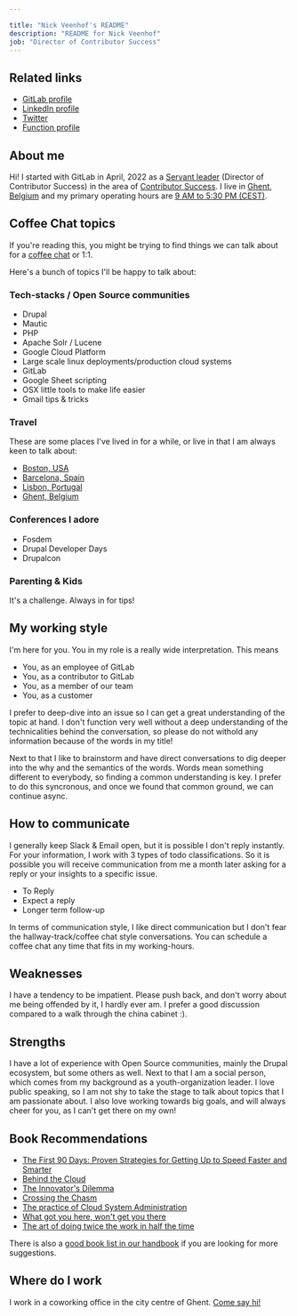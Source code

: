 ```yaml
---

title: "Nick Veenhof's README"
description: "README for Nick Veenhof"
job: "Director of Contributor Success"
---
```


## Related links

 - [GitLab profile](https://gitlab.com/nick_vh)
 - [LinkedIn profile](https://www.linkedin.com/in/nickveenhof/)
 - [Twitter](https://twitter.com/Nick_vh)
 - [Function profile](/job-families/marketing/developer-relations/contributor-success/management/#director-contributor-success)

## About me

Hi! I started with GitLab in April, 2022 as a [Servant leader](/job-families/engineering/development/management/#requirements) (Director of Contributor Success) in the area of
[Contributor Success](/handbook/marketing/developer-relations/contributor-success/).
I live in [Ghent, Belgium](https://en.wikipedia.org/wiki/Ghent)  and my primary
operating hours are [9 AM to 5:30 PM (CEST)](https://www.timeanddate.com/worldclock/belgium/ghent).

## Coffee Chat topics

If you're reading this, you might be trying to find things we can talk about
for a [coffee chat](/handbook/company/culture/all-remote/informal-communication/#coffee-chats) or 1:1.

Here's a bunch of topics I'll be happy to talk about:

### Tech-stacks / Open Source communities

- Drupal
- Mautic
- PHP
- Apache Solr / Lucene
- Google Cloud Platform
- Large scale linux deployments/production cloud systems
- GitLab
- Google Sheet scripting
- OSX little tools to make life easier
- Gmail tips & tricks

### Travel

These are some places I've lived in for a while, or live in that I am always
keen to talk about:

 - [Boston, USA](https://en.wikipedia.org/wiki/Boston)
 - [Barcelona, Spain](https://en.wikipedia.org/wiki/Barcelona)
 - [Lisbon, Portugal](https://en.wikipedia.org/wiki/Lisbon)
 - [Ghent, Belgium](https://en.wikipedia.org/wiki/Ghent)

### Conferences I adore

- Fosdem
- Drupal Developer Days
- Drupalcon

### Parenting & Kids

It's a challenge. Always in for tips!

## My working style

I'm here for you. You in my role is a really wide interpretation. This means

- You, as an employee of GitLab
- You, as a contributor to GitLab
- You, as a member of our team
- You, as a customer

I prefer to deep-dive into an issue so I can get a great understanding of the
topic at hand. I don't function very well without a deep understanding of the
technicalities behind the conversation, so please do not withold any information
because of the words in my title!

Next to that I like to brainstorm and have direct conversations to dig deeper
into the why and the semantics of the words. Words mean something different to
everybody, so finding a common understanding is key. I prefer to do this
syncronous, and once we found that common ground, we can continue async.

## How to communicate

I generally keep Slack & Email open, but it is possible I don't reply instantly.
For your information, I work with 3 types of todo classifications. So it is
possible you will receive communication from me a month later asking for a reply
or your insights to a specific issue.

- To Reply
- Expect a reply
- Longer term follow-up

In terms of communication style, I like direct communication but I don't fear
the hallway-track/coffee chat style conversations. You can schedule a
coffee chat any time that fits in my working-hours.

## Weaknesses

I have a tendency to be impatient. Please push back, and don't worry about me
being offended by it, I hardly ever am. I prefer a good discussion compared to a
walk through the china cabinet :).

## Strengths

I have a lot of experience with Open Source communities, mainly the Drupal
ecosystem, but some others as well. Next to that I am a social person, which
comes from my background as a youth-organization leader. I love public speaking,
so I am not shy to take the stage to talk about topics that I am passionate
about. I also love working towards big goals, and will always cheer for you, as
I can't get there on my own!

## Book Recommendations

- [The First 90 Days: Proven Strategies for Getting Up to Speed Faster and Smarter](https://www.amazon.com/First-90-Days-Strategies-Expanded/dp/1422188612)
- [Behind the Cloud](https://www.amazon.nl/Behind-Cloud-Salesforce-com-Billion-Dollar-Company/dp/0470521163/)
- [The Innovator's Dilemma](https://www.amazon.com/Innovators-Dilemma-Revolutionary-Change-Business/dp/0062060244)
- [Crossing the Chasm](https://www.amazon.com/Crossing-Chasm-3rd-Disruptive-Mainstream/dp/0062292986)
- [The practice of Cloud System Administration](https://www.amazon.com/Practice-Cloud-System-Administration-Practices/dp/032194318X)
- [What got you here, won't get you there](https://www.amazon.com/What-Got-Here-Wont-There-ebook/dp/B000Q9J128)
- [The art of doing twice the work in half the time](https://www.amazon.com/Scrum-Doing-Twice-Work-Half/dp/038534645X)

There is also a [good book list in our handbook](/handbook/leadership/#books) if you are looking for more suggestions.

## Where do I work

I work in a coworking office in the city centre of Ghent. [Come say hi!](https://www.google.com/maps/place/Co.Station+Gent/@51.057506,3.7394017,15z/data=!4m2!3m1!1s0x0:0x757b25148564f37c?sa=X&ved=2ahUKEwj5rs7yzsr3AhWDGuwKHejgBlMQ_BJ6BAhREAU)
